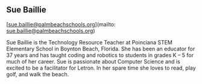 ## Sue Baillie

[sue.baillie@palmbeachschools.org](mailto: sue.baillie@palmbeachschools.org)

Sue Baillie is the Technology Resource Teacher at Poinciana STEM Elementary School in Boynton Beach, Florida. She has been an educator for 37 years and has taught coding and robotics to students in grades K – 5 for much of her career. Sue is passionate about Computer Science and is excited to be a facilitator for Letron.  In her spare time she loves to read, play golf, and walk the beach.
